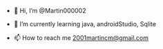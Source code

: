 - 👋 Hi, I’m @Martin000002

- 🌱 I’m currently learning java, androidStudio, Sqlite

- 📫 How to reach me 2001martincm@gmail.com


